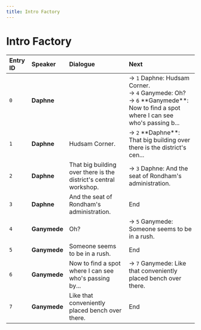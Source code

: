 ```yaml
---
title: Intro Factory
---
```


# Intro Factory


| Entry ID | Speaker | Dialogue | Next |
| :------- | :------ | :------- | :------------ |
| `0` | **Daphne** |  | → `1` Daphne: Hudsam Corner\.<br>→ `4` Ganymede: Oh?<br>→ `6` \*\*Ganymede\*\*: Now to find a spot where I can see who's passing b\.\.\. |
| `1` | **Daphne** | Hudsam Corner\. | → `2` \*\*Daphne\*\*: That big building over there is the district's cen\.\.\. |
| `2` | **Daphne** | That big building over there is the district's central workshop\. | → `3` Daphne: And the seat of Rondham's administration\. |
| `3` | **Daphne** | And the seat of Rondham's administration\. | End |
| `4` | **Ganymede** | Oh? | → `5` Ganymede: Someone seems to be in a rush\. |
| `5` | **Ganymede** | Someone seems to be in a rush\. | End |
| `6` | **Ganymede** | Now to find a spot where I can see who's passing by\.\.\. | → `7` Ganymede: Like that conveniently placed bench over there\. |
| `7` | **Ganymede** | Like that conveniently placed bench over there\. | End |
